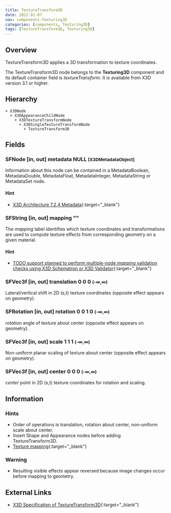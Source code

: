 ```yaml
---
title: TextureTransform3D
date: 2022-01-07
nav: components-Texturing3D
categories: [components, Texturing3D]
tags: [TextureTransform3D, Texturing3D]
---
```

<style>
.post h3 {
  word-spacing: 0.2em;
}
</style>

## Overview

TextureTransform3D applies a 3D transformation to texture coordinates.

The TextureTransform3D node belongs to the **Texturing3D** component and its default container field is *textureTransform.* It is available from X3D version 3.1 or higher.

## Hierarchy

```
+ X3DNode
  + X3DAppearanceChildNode
    + X3DTextureTransformNode
      + X3DSingleTextureTransformNode
        + TextureTransform3D
```

## Fields

### SFNode [in, out] **metadata** NULL <small>[X3DMetadataObject]</small>

Information about this node can be contained in a MetadataBoolean, MetadataDouble, MetadataFloat, MetadataInteger, MetadataString or MetadataSet node.

#### Hint

- [X3D Architecture 7.2.4 Metadata](https://www.web3d.org/specifications/X3Dv4Draft/ISO-IEC19775-1v4-CD1/Part01/components/core.html#Metadata){:target="_blank"}

### SFString [in, out] **mapping** ""

The *mapping* label identifies which texture coordinates and transformations are used to compute texture effects from corresponding geometry on a given material.

#### Hint

- [TODO support planned to perform multiple-node *mapping* validation checks using X3D Schematron or X3D Validator](https://savage.nps.edu/X3dValidator){:target="_blank"}

### SFVec3f [in, out] **translation** 0 0 0 <small>(-∞,∞)</small>

Lateral/vertical shift in 2D (s,t) texture coordinates (opposite effect appears on geometry).

### SFRotation [in, out] **rotation** 0 0 1 0 <small>(-∞,∞)</small>

*rotation* angle of texture about center (opposite effect appears on geometry).

### SFVec3f [in, out] **scale** 1 1 1 <small>(-∞,∞)</small>

Non-uniform planar scaling of texture about center (opposite effect appears on geometry).

### SFVec3f [in, out] **center** 0 0 0 <small>(-∞,∞)</small>

*center* point in 2D (s,t) texture coordinates for rotation and scaling.

## Information

### Hints

- Order of operations is translation, rotation about center, non-uniform scale about center.
- Insert Shape and Appearance nodes before adding TextureTransform3D.
- [Texture mapping](https://en.wikipedia.org/wiki/Texture_mapping){:target="_blank"}

### Warning

- Resulting visible effects appear reversed because image changes occur before mapping to geometry.

## External Links

- [X3D Specification of TextureTransform3D](https://www.web3d.org/documents/specifications/19775-1/V4.0/Part01/components/texture3D.html#TextureTransform3D){:target="_blank"}
